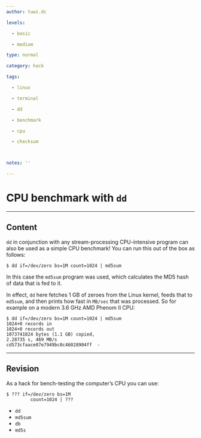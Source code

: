 ```yaml
---
author: tuwi.dc

levels:

  - basic

  - medium

type: normal

category: hack

tags:

  - linux

  - terminal

  - dd

  - benchmark

  - cpu

  - checksum



notes: ''

---
```


# CPU benchmark with `dd`

---
## Content

`dd` in conjunction with any stream-processing CPU-intensive program can also be used as a simple CPU benchmark! You can run this out of the box as follows:
```
$ dd if=/dev/zero bs=1M count=1024 | md5sum
```
In this case the `md5sum` program was used, which calculates the MD5 hash of data that is fed to it. 

In effect, `dd` here fetches 1 GB of zeroes from the Linux kernel, feeds that to `md5sum`, and then prints how fast in `MB/sec` that was processed. So for example on a modern 3.6 GHz AMD Phenom II CPU:
```
$ dd if=/dev/zero bs=1M count=1024 | md5sum
1024+0 records in
1024+0 records out
1073741824 bytes (1.1 GB) copied, 
2.28735 s, 469 MB/s
cd573cfaace07e7949bc0c46028904ff  - 
```

---
## Revision

As a hack for bench-testing the computer’s CPU you can use:
```
$ ??? if=/dev/zero bs=1M 
         count=1024 | ???
```

* `dd`
* `md5sum`
* `db`
* `md5s`

